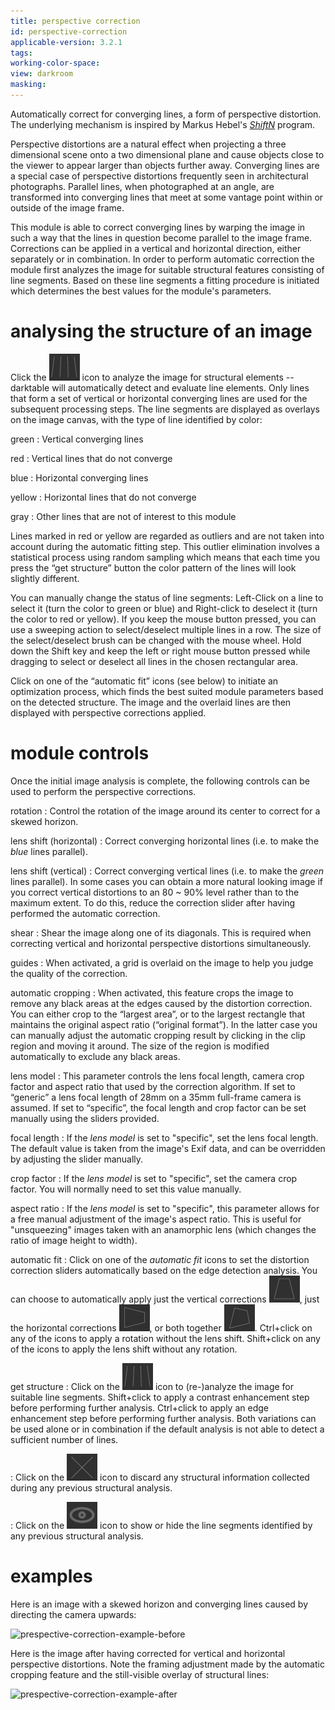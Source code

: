 ```yaml
---
title: perspective correction
id: perspective-correction
applicable-version: 3.2.1
tags: 
working-color-space:  
view: darkroom
masking: 
---
```


Automatically correct for converging lines, a form of perspective distortion. The underlying mechanism is inspired by Markus Hebel's [_ShiftN_](http://www.shiftn.de/) program.

Perspective distortions are a natural effect when projecting a three dimensional scene onto a two dimensional plane and cause objects close to the viewer to appear larger than objects further away. Converging lines are a special case of perspective distortions frequently seen in architectural photographs. Parallel lines, when photographed at an angle, are transformed into converging lines that meet at some vantage point within or outside of the image frame.

This module is able to correct converging lines by warping the image in such a way that the lines in question become parallel to the image frame. Corrections can be applied in a vertical and horizontal direction, either separately or in combination. In order to perform automatic correction the module first analyzes the image for suitable structural features consisting of line segments. Based on these line segments a fitting procedure is initiated which determines the best values for the module's parameters.

# analysing the structure of an image

Click the ![structure-icon](./perspective-correction/icon-get-structure.png#icon) icon to analyze the image for structural elements -- darktable will automatically detect and evaluate line elements. Only lines that form a set of vertical or horizontal converging lines are used for the subsequent processing steps. The line segments are displayed as overlays on the image canvas, with the type of line identified by color:

green
: Vertical converging lines

red
: Vertical lines that do not converge

blue
: Horizontal converging lines

yellow
: Horizontal lines that do not converge

gray
: Other lines that are not of interest to this module

Lines marked in red or yellow are regarded as outliers and are not taken into account during the automatic fitting step. This outlier elimination involves a statistical process using random sampling which means that each time you press the “get structure” button the color pattern of the lines will look slightly different. 

You can manually change the status of line segments: Left-Click on a line to select it (turn the color to green or blue) and Right-click to deselect it (turn the color to red or yellow). If you keep the mouse button pressed, you can use a sweeping action to select/deselect multiple lines in a row. The size of the select/deselect brush can be changed with the mouse wheel. Hold down the Shift key and keep the left or right mouse button pressed while dragging to select or deselect all lines in the chosen rectangular area.

Click on one of the “automatic fit” icons (see below) to initiate an optimization process, which finds the best suited module parameters based on the detected structure. The image and the overlaid lines are then displayed with perspective corrections applied.

# module controls

Once the initial image analysis is complete, the following controls can be used to perform the perspective corrections.

rotation
: Control the rotation of the image around its center to correct for a skewed horizon.

lens shift (horizontal)
: Correct converging horizontal lines (i.e. to make the _blue_ lines parallel).

lens shift (vertical)
: Correct converging vertical lines (i.e. to make the _green_ lines parallel). In some cases you can obtain a more natural looking image if you correct vertical distortions to an 80 ~ 90% level rather than to the maximum extent. To do this, reduce the correction slider after having performed the automatic correction.

shear
: Shear the image along one of its diagonals. This is required when correcting vertical and horizontal perspective distortions simultaneously.

guides
: When activated, a grid is overlaid on the image to help you judge the quality of the correction.

automatic cropping
: When activated, this feature crops the image to remove any black areas at the edges caused by the distortion correction. You can either crop to the “largest area”, or to the largest rectangle that maintains the original aspect ratio (“original format”). In the latter case you can manually adjust the automatic cropping result by clicking in the clip region and moving it around. The size of the region is modified automatically to exclude any black areas.

lens model
: This parameter controls the lens focal length, camera crop factor and aspect ratio that used by the correction algorithm. If set to “generic” a lens focal length of 28mm on a 35mm full-frame camera is assumed. If set to “specific”, the focal length and crop factor can be set manually using the sliders provided.

focal length
: If the _lens model_ is set to "specific", set the lens focal length. The default value is taken from the image's Exif data, and can be overridden by adjusting the slider manually.

crop factor
: If the _lens model_ is set to "specific", set the camera crop factor. You will normally need to set this value manually.

aspect ratio
: If the _lens model_ is set to "specific", this parameter allows for a free manual adjustment of the image's aspect ratio.  This is useful for "unsqueezing" images taken with an anamorphic lens (which changes the ratio of image height to width).

automatic fit
: Click on one of the _automatic fit_ icons to set the distortion correction sliders automatically based on the edge detection analysis. You can choose to automatically apply just the vertical corrections ![vertical-icon](./perspective-correction/icon-vertical.png#icon), just the horizontal corrections ![horizontal-icon](./perspective-correction/icon-horizontal.png#icon), or both together ![both-icon](./perspective-correction/icon-both.png#icon). Ctrl+click on any of the icons to apply a rotation without the lens shift. Shift+click on any of the icons to apply the lens shift without any rotation.

get structure
: Click on the ![structure-icon](./perspective-correction/icon-get-structure.png#icon) icon to (re-)analyze the image for suitable line segments. Shift+click to apply a contrast enhancement step before performing further analysis. Ctrl+click to apply an edge enhancement step before performing further analysis. Both variations can be used alone or in combination if the default analysis is not able to detect a sufficient number of lines.

: Click on the ![cross-icon](./perspective-correction/icon-cross.png#icon) icon to discard any structural information collected during any previous structural analysis.

: Click on the ![eye-icon](./perspective-correction/icon-eye.png#icon) icon to show or hide the line segments identified by any previous structural analysis.

# examples

Here is an image with a skewed horizon and converging lines caused by directing the camera upwards:

![prespective-correction-example-before](./prespective-correction/perspective-correction-example-before.png#w66)

Here is the image after having corrected for vertical and horizontal perspective distortions. Note the framing adjustment made by the automatic cropping feature and the still-visible overlay of structural lines:

![prespective-correction-example-after](./prespective-correction/perspective-correction-example-after.png#w66)



